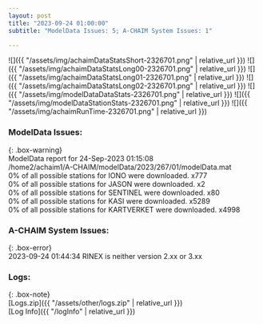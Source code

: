 ```yaml
---
layout: post
title: "2023-09-24 01:00:00"
subtitle: "ModelData Issues: 5; A-CHAIM System Issues: 1"

---
```


![]({{ "/assets/img/achaimDataStatsShort-2326701.png" | relative_url }})
![]({{ "/assets/img/achaimDataStatsLong00-2326701.png" | relative_url }})
![]({{ "/assets/img/achaimDataStatsLong01-2326701.png" | relative_url }})
![]({{ "/assets/img/achaimDataStatsLong02-2326701.png" | relative_url }})
![]({{ "/assets/img/modelDataDataStats-2326701.png" | relative_url }})
![]({{ "/assets/img/modelDataStationStats-2326701.png" | relative_url }})
![]({{ "/assets/img/achaimRunTime-2326701.png" | relative_url }})


### ModelData Issues:  
  
{: .box-warning}  
 ModelData report for 24-Sep-2023 01:15:08   
 /home2/achaim1/A-CHAIM/modelData/2023/267/01/modelData.mat   
 0% of all possible stations for IONO were downloaded. x777   
 0% of all possible stations for JASON were downloaded. x2   
 0% of all possible stations for SENTINEL were downloaded. x80   
 0% of all possible stations for KASI were downloaded. x5289   
 0% of all possible stations for KARTVERKET were downloaded. x4998   
  
### A-CHAIM System Issues:  
  
{: .box-error}  
2023-09-24 01:44:34 RINEX is neither version 2.xx or 3.xx  

### Logs:  
  
{: .box-note}  
[Logs.zip]({{ "/assets/other/logs.zip" | relative_url }})  
[Log Info]({{ "/logInfo" | relative_url }})  
